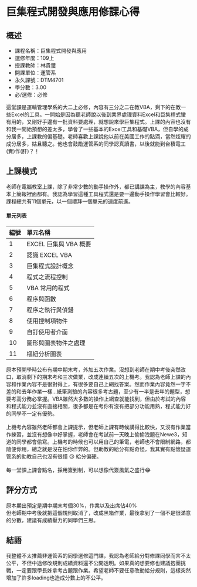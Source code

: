 # 巨集程式開發與應用修課心得
## 概述
- 課程名稱：巨集程式開發與應用
- 選修年度：109上
- 授課教師：林貴璽
- 開課單位：運管系    
- 永久課號：DTM4701
- 學分數：3.00
- 必/選修：必修

這堂課是運輸管理學系的大二上必修，內容有三分之二在教VBA，剩下的在教一些Excel的工具。一開始是因為聽老師說以後到業界處理資料Excel和巨集程式蠻有用的，又剛好手邊有一批資料要處理，就想說來學巨集程式。上課的內容也沒有和我一開始預想的差太多，學會了一些基本的Excel工具和基礎VBA，但自學的成分居多，上課教的偏基礎。老師喜歡上課說他以前在美國工作的點滴，當然炫耀的成分居多，姑且聽之。他也會鼓勵運管系的同學認真讀書，以後就能到台積電工(賣)作(肝)？！

## 上課模式
老師在電腦教室上課，除了非常少數的動手操作外，都已講課為主，教學的內容基本上簡報裡面都有。我認為學習這種工具程式還是要一邊動手操作學習會比較好。課程總共有11個單元，以一個禮拜一個單元的速度前進。

#### 單元列表
   編號 | 單元名稱
--------|:-----
1|EXCEL 巨集與 VBA 概要
2| 認識 EXCEL VBA
3| 巨集程式設計概念
4| 程式之流程控制
5| VBA 常用的程式
6| 程序與函數
7| 程序之執行與偵錯
8| 使用控制項物件
9| 自訂使用者介面
10| 圖形與圖表物件之處理
11| 樞紐分析圖表 

原本預開學時公布有期中期末考，外加五次作業。沒想到老師在期中考後突然改口，取消剩下的期末考和三次做業，改成連續五次的上機考。我認為老師上課的內容和作業內容不是很對得上，有很多要自己上網找答案。然而作業內容竟然一字不差的和去年作業一樣...紙筆測驗的內容很多考古題，至少有一半是去年的題型，想要考高分務必掌握。VBA雖然大多數的操作上網查就能找到，但由於考試的內容和程式能力並沒有直接相關，很多都是在考你有沒有把部分功能用熟，程式能力好的同學不一定有優勢。<br/><br/>
上機考內容雖然老師都會上課提示，但老師上課有時候講得比較快，又沒有作業當作練習，並沒有想像中好掌握，老師會在考試前一天晚上偷偷洩題在Newe3，知道的同學都會偷寫。上機考的時候也可以用自己的筆電，老師也不會限制網路，都隨便你用，總之就是沒在怕你作弊的。但助教的給分有點奇怪，我其實有點懷疑運管系的助教自己也沒有很懂 😢 給分偏硬。<br/><br/>
每一堂課上課會點名，採用簽到制，可以想像代簽風氣之盛行😂

## 評分方式
原本期出預定是期中期末考個30%，作業以及出席佔40%<br/>
但老師期中考後就把這個規則取消了，改成黑箱作業，最後拿到了一個不是很滿意的分數，建議有成績壓力的同學們三思。

## 結語
我整體不太推薦非運管系的同學選修這門課，我認為老師給分對修課同學而言不太公平，不但中途修改規則成績資料還不公開透明。如果真的想要修也建議抱團挑戰，一定要跟學長姊拿考古題跟作業。希望老師不要任意改動給分規則，這樣突然增加了許多loading也造成分數上的不公平。

